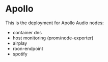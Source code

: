 # Apollo

This is the deployment for Apollo Audio nodes:
- container dns
- host monitoring (prom/node-exporter)
- airplay
- roon-endpoint
- spotify

